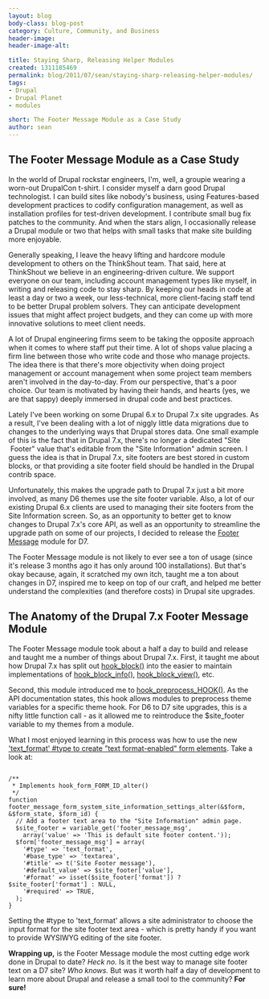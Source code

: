 ```yaml
---
layout: blog
body-class: blog-post
category: Culture, Community, and Business
header-image:
header-image-alt:

title: Staying Sharp, Releasing Helper Modules
created: 1311185469
permalink: blog/2011/07/sean/staying-sharp-releasing-helper-modules/
tags:
- Drupal
- Drupal Planet
- modules

short: The Footer Message Module as a Case Study
author: sean
---
```

<h2>The Footer Message Module as a Case Study</h2><p>In the world of Drupal rockstar engineers, I'm, well, a groupie wearing a worn-out DrupalCon t-shirt. I consider myself a darn good Drupal technologist. I can build sites like nobody's business, using Features-based development practices to codify configuration management, as well as installation profiles for test-driven development. I contribute small bug fix patches to the community. And when the stars align, I occasionally release a Drupal module or two that helps with small tasks that make site building more enjoyable.</p><!-- break --><p>Generally speaking, I leave the heavy lifting and hardcore module development to others on the ThinkShout team. That said, here at ThinkShout we believe in an engineering-driven culture. We support everyone on our team, including account management types like myself, in writing and releasing code to stay sharp. By keeping our heads in code at least a day or two a week, our less-technical, more client-facing staff tend to be better Drupal problem solvers. They can anticipate development issues that might affect project budgets, and they can come up with more innovative solutions to meet client needs.</p><p>A lot of Drupal engineering firms seem to be taking the opposite approach when it comes to where staff put their time. A lot of shops value placing a firm line between those who write code and those who manage projects. The idea there is that there's more objectivity when doing project management or account management when some project team members aren't involved in the day-to-day. From our perspective, that's a poor choice. Our team is motivated by having their hands, and hearts (yes, we are that sappy) deeply immersed in drupal code and best practices.</p><p>Lately I've been working on some Drupal 6.x to Drupal 7.x site upgrades. As a result, I've been dealing with a lot of niggly little data migrations due to changes to the underlying ways that Drupal stores data. One small example of this is the fact that in Drupal 7.x, there's no longer a dedicated "Site &nbsp;Footer" value that's editable from the "Site Information" admin screen. I guess the idea is that in Drupal 7.x, site footers are best stored in custom blocks, or that providing a site footer field should be handled in the Drupal contrib space.</p><p>Unfortunately, this makes the upgrade path to Drupal 7.x just a bit more involved, as many D6 themes use the site footer variable. Also, a lot of our existing Drupal 6.x clients are used to managing their site footers from the Site Information screen. So, as an opportunity to better get to know changes to Drupal 7.x's core API, as well as an opportunity to streamline the upgrade path on some of our projects, I decided to release the&nbsp;<a href="http://drupal.org/project/footer_message" target="_blank">Footer Message</a> module for D7.</p><p>The Footer Message module is not likely to ever see a ton of usage (since it's release 3 months ago it has only around 100 installations). But that's okay because, again, it scratched my own itch, taught me a ton about changes in D7, inspired me to keep on top of our craft, and helped me better understand the complexities (and therefore costs) in Drupal site upgrades.</p><h2>The Anatomy of the Drupal 7.x Footer Message Module</h2><p>The Footer Message module took about a half a day to build and release and taught me a number of things about Drupal 7.x. First, it taught me about how Drupal 7.x has split out&nbsp;<a href="http://api.drupal.org/api/drupal/developer--hooks--core.php/function/hook_block/6" target="_blank">hook_block()</a> into the easier to maintain implementations of&nbsp;<a href="http://api.drupal.org/api/drupal/modules--block--block.api.php/function/hook_block_info/7" target="_blank">hook_block_info()</a>, <a href="http://api.drupal.org/api/drupal/modules--block--block.api.php/function/hook_block_view/7" target="_blank">hook_block_view()</a>, etc.</p><p>Second, this module introduced me to <a href="http://api.drupal.org/api/drupal/modules--system--theme.api.php/function/hook_preprocess_HOOK/7" target="_blank">hook_preprocess_HOOK()</a>. As the API documentation states, this hook allows modules to preprocess theme variables for a specific theme hook. For D6 to D7 site upgrades, this is a nifty little function call - as it allowed me to reintroduce the $site_footer variable to my themes from a module.</p><p>What I most enjoyed learning in this process was how to use the new <a href="http://drupal.org/update/modules/6/7#text_format" target="_blank">'text_format' #type to create "text format-enabled" form elements</a>. Take a look at:</p>
<pre><code>
/**
 * Implements hook_form_FORM_ID_alter()
 */
function footer_message_form_system_site_information_settings_alter(&amp;$form, &amp;$form_state, $form_id) {	
  // Add a footer text area to the "Site Information" admin page.
  $site_footer = variable_get('footer_message_msg',
    array('value' =&gt; 'This is default site footer content.'));
  $form['footer_message_msg'] = array(
    '#type' =&gt; 'text_format',
    '#base_type' =&gt; 'textarea',
    '#title' =&gt; t('Site Footer message'),
    '#default_value' =&gt; $site_footer['value'],
    '#format' =&gt; isset($site_footer['format']) ? $site_footer['format'] : NULL, 
    '#required' =&gt; TRUE,
  );
}
</code></pre>
<p>Setting the #type to 'text_format' allows a site administrator to choose the input format for the site footer text area - which is pretty handy if you want to provide WYSIWYG editing of the site footer.</p><p><strong>Wrapping up,</strong> is the Footer Message module the most cutting edge work done in Drupal to date? <em>Heck no.</em> Is it the best way to manage site footer text on a D7 site? <em>Who knows.</em> But was it worth half a day of development to learn more about Drupal and release a small tool to the community? <strong>For sure!</strong></p>
